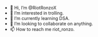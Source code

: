 - 👋 Hi, I’m @RiotRonzoX
- 👀 I’m interested in trolling.
- 🌱 I’m currently learning DSA.
- 💞️ I’m looking to collaborate on anything.
- 📫 How to reach me riot_ronzo.

<!---
RiotRonzoX/RiotRonzoX is a ✨ special ✨ repository because its `README.md` (this file) appears on your GitHub profile.
You can click the Preview link to take a look at your changes.
--->
